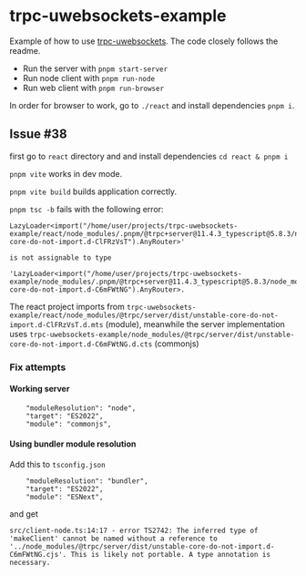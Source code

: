 # trpc-uwebsockets-example

Example of how to use [trpc-uwebsockets](https://github.com/romanzy313/trpc-uwebsockets). The code closely follows the readme.

- Run the server with `pnpm start-server`
- Run node client with `pnpm run-node`
- Run web client with `pnpm run-browser`

In order for browser to work, go to `./react` and install dependencies `pnpm i`.

## Issue #38

first go to `react` directory and and install dependencies `cd react & pnpm i`

`pnpm vite` works in dev mode.

`pnpm vite build` builds application correctly.

`pnpm tsc -b` fails with the following error:

```
LazyLoader<import("/home/user/projects/trpc-uwebsockets-example/react/node_modules/.pnpm/@trpc+server@11.4.3_typescript@5.8.3/node_modules/@trpc/server/dist/unstable-core-do-not-import.d-ClFRzVsT").AnyRouter>'

is not assignable to type

'LazyLoader<import("/home/user/projects/trpc-uwebsockets-example/node_modules/.pnpm/@trpc+server@11.4.3_typescript@5.8.3/node_modules/@trpc/server/dist/unstable-core-do-not-import.d-C6mFWtNG").AnyRouter>.
```

The react project imports from
`trpc-uwebsockets-example/react/node_modules/@trpc/server/dist/unstable-core-do-not-import.d-ClFRzVsT.d.mts` (module), meanwhile the server implementation uses `trpc-uwebsockets-example/node_modules/@trpc/server/dist/unstable-core-do-not-import.d-C6mFWtNG.d.cts` (commonjs)


### Fix attempts

#### Working server

```
    "moduleResolution": "node",
    "target": "ES2022",
    "module": "commonjs",
```

#### Using bundler module resolution

Add this to `tsconfig.json`
```
    "moduleResolution": "bundler",
    "target": "ES2022",
    "module": "ESNext",
```
and get
```
src/client-node.ts:14:17 - error TS2742: The inferred type of 'makeClient' cannot be named without a reference to '../node_modules/@trpc/server/dist/unstable-core-do-not-import.d-C6mFWtNG.cjs'. This is likely not portable. A type annotation is necessary.
```

